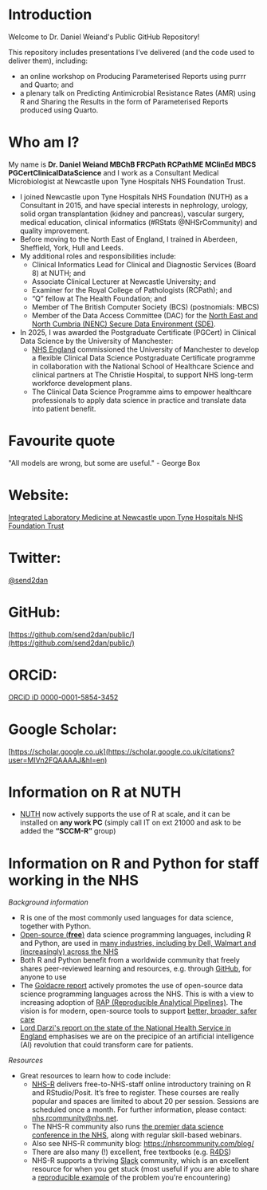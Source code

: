 # Introduction

Welcome to Dr. Daniel Weiand's Public GitHub Repository!

This repository includes presentations I’ve delivered (and the code used to deliver them), including: 
- an online workshop on Producing Parameterised Reports using purrr and Quarto; and 
- a plenary talk on Predicting Antimicrobial Resistance Rates (AMR) using R and Sharing the Results in the form of Parameterised Reports produced using Quarto. 

# Who am I?

My name is **Dr. Daniel Weiand MBChB FRCPath RCPathME MClinEd MBCS PGCertClinicalDataScience** and I work as a Consultant Medical Microbiologist at Newcastle upon Tyne Hospitals NHS Foundation Trust.  
- I joined Newcastle upon Tyne Hospitals NHS Foundation (NUTH) as a Consultant in 2015, and have special interests in nephrology, urology, solid organ transplantation (kidney and pancreas), vascular surgery, medical education, clinical informatics (#RStats @NHSrCommunity) and quality improvement. 
- Before moving to the North East of England, I trained in Aberdeen, Sheffield, York, Hull and Leeds.
- My additional roles and responsibilities include:
  - Clinical Informatics Lead for Clinical and Diagnostic Services (Board 8) at NUTH; and
  - Associate Clinical Lecturer at Newcastle University; and
  - Examiner for the Royal College of Pathologists (RCPath); and
  - “Q” fellow at The Health Foundation; and
  - Member of The British Computer Society (BCS) (postnomials: MBCS)
  - Member of the Data Access Committee (DAC) for the [North East and North Cumbria (NENC) Secure Data Environment (SDE)](https://northeastnorthcumbria.nhs.uk/our-work/secure-data-environment/). 
- In 2025, I was awarded the Postgraduate Certificate (PGCert) in Clinical Data Science by the University of Manchester:
  - [NHS England](https://nshcs.hee.nhs.uk/programmes/clinical-data-science-programme/) commissioned the University of Manchester to develop a flexible Clinical Data Science Postgraduate Certificate programme in collaboration with the National School of Healthcare Science and clinical partners at The Christie Hospital, to support NHS long-term workforce development plans.
  - The Clinical Data Science Programme aims to empower healthcare professionals to apply data science in practice and translate data into patient benefit.

# Favourite quote

"All models are wrong, but some are useful." - George Box

# Website:
[Integrated Laboratory Medicine at Newcastle upon Tyne Hospitals NHS Foundation Trust](https://laboratories.newcastle-hospitals.nhs.uk/)

# Twitter:
[@send2dan](https://twitter.com/send2dan?lang=en)

# GitHub:
[https://github.com/send2dan/public/](https://github.com/send2dan/public/)

# ORCiD:
[ORCiD iD 0000-0001-5854-3452](https://orcid.org/0000-0001-5854-3452)

# Google Scholar:
[https://scholar.google.co.uk](https://scholar.google.co.uk/citations?user=MlVn2FQAAAAJ&hl=en)

# Information on R at NUTH

- [NUTH](https://www.newcastle-hospitals.nhs.uk/) now actively supports the use of R at scale, and it can be installed on **any work PC** (simply call IT on ext 21000 and ask to be added the **“SCCM-R”** group)

# Information on R and Python for staff working in the NHS

*Background information*

- R is one of the most commonly used languages for data science, together with Python.
- [Open-source (**free**)](https://nhsdigital.github.io/rap-community-of-practice/introduction_to_RAP/what-is-open-source/) data science programming languages, including R and Python, are used in [many industries, including by Dell, Walmart and (increasingly) across the NHS](https://posit-dev.github.io/brand-yml/inspiration/)
- Both R and Python benefit from a worldwide community that freely shares peer-reviewed learning and resources, e.g. through [GitHub](https://github.com/send2dan/), for anyone to use
- The [Goldacre report](https://assets.publishing.service.gov.uk/government/uploads/system/uploads/attachment_data/file/1067053/goldacre-review-using-health-data-for-research-and-analysis.pdf) actively promotes the use of open-source data science programming languages across the NHS. This is with a view to increasing adoption of [RAP (Reproducible Analytical Pipelines)](https://nhsdigital.github.io/rap-community-of-practice/introduction_to_RAP/what_is_RAP/). The vision is for modern, open-source tools to support [better, broader, safer care](https://www.gov.uk/government/publications/better-broader-safer-using-health-data-for-research-and-analysis/better-broader-safer-using-health-data-for-research-and-analysis#modern-open-working-methods-for-nhs-data-analysis)
- [Lord Darzi's report on the state of the National Health Service in England](https://www.gov.uk/government/publications/independent-investigation-of-the-nhs-in-england) emphasises we are on the precipice of an artificial intelligence (AI) revolution that could transform care for patients.

*Resources*

- Great resources to learn how to code include:
  - [NHS-R](https://nhsrcommunity.com/contact.html) delivers free-to-NHS-staff online introductory training on R and RStudio/Posit. It’s free to register. These courses are really popular and spaces are limited to about 20 per session. Sessions are scheduled once a month. For further information, please contact: [nhs.rcommunity@nhs.net](mailto:nhs.rcommunity@nhs.net).
  - The NHS-R community also runs [the premier data science conference in the NHS](https://nhsrcommunity.com/contact.html), along with regular skill-based webinars.
  - Also see NHS-R community blog: <https://nhsrcommunity.com/blog/>
  - There are also many (!) excellent, free textbooks (e.g. [R4DS](https://r4ds.hadley.nz/))
  - NHS-R supports a thriving [Slack](https://nhsrcommunity.slack.com/) community, which is an excellent resource for when you get stuck (most useful if you are able to share a [reproducible example](https://community.rstudio.com/t/faq-whats-a-reproducible-example-reprex-and-how-do-i-create-one/5219) of the problem you're encountering)


